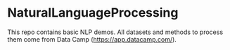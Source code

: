 # NaturalLanguageProcessing

This repo contains basic NLP demos. All datasets and methods to process them come from Data Camp (https://app.datacamp.com/).
